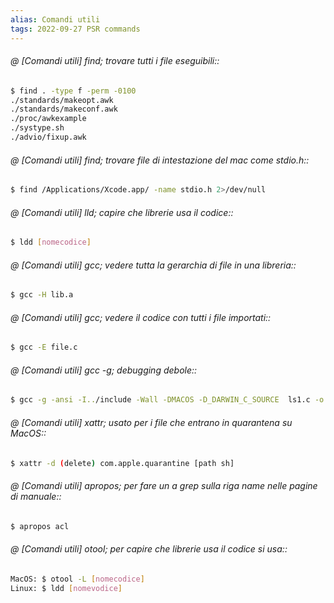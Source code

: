 ```yaml
---
alias: Comandi utili
tags: 2022-09-27 PSR commands
---
```


###### @ [Comandi utili] find; trovare tutti i file eseguibili::
```bash
$ find . -type f -perm -0100
./standards/makeopt.awk
./standards/makeconf.awk
./proc/awkexample
./systype.sh
./advio/fixup.awk
```
<!--ID: 1671521502560-->



###### @ [Comandi utili] find; trovare file di intestazione del mac come stdio.h::
```bash
$ find /Applications/Xcode.app/ -name stdio.h 2>/dev/null
```
<!--ID: 1671521502561-->




###### @ [Comandi utili] lld; capire che librerie usa il codice::
```bash
$ ldd [nomecodice]
```
<!--ID: 1671521502562-->




###### @ [Comandi utili] gcc; vedere tutta la gerarchia di file in una libreria::
```bash
$ gcc -H lib.a
```
<!--ID: 1671521502563-->



###### @ [Comandi utili] gcc; vedere il codice con tutti i file importati::
```bash
$ gcc -E file.c
```
<!--ID: 1671521502565-->


###### @ [Comandi utili] gcc -g; debugging debole::
```bash
$ gcc -g -ansi -I../include -Wall -DMACOS -D_DARWIN_C_SOURCE  ls1.c -o ls1  -L../lib -lapue
```
<!--ID: 1671521502566-->



###### @ [Comandi utili] xattr; usato per i file che entrano in quarantena su MacOS::
```bash
$ xattr -d (delete) com.apple.quarantine [path sh]
```
<!--ID: 1671521502567-->




###### @ [Comandi utili] apropos; per fare un a grep sulla riga name nelle pagine di manuale::
```bash
$ apropos acl
```
<!--ID: 1671521502568-->



###### @ [Comandi utili] otool; per capire che librerie usa il codice si usa::
```bash
MacOS: $ otool -L [nomecodice]
Linux: $ ldd [nomevodice]
```